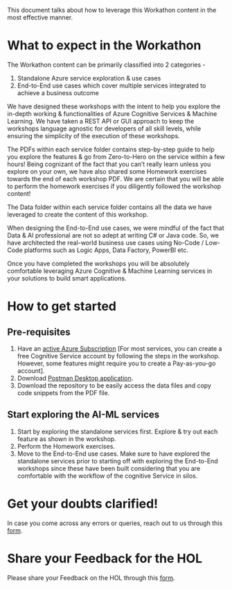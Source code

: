 This document talks about how to leverage this Workathon content in the most effective manner. 

# What to expect in the Workathon

The Workathon content can be primarily classified into 2 categories -

1.	Standalone Azure service exploration & use cases
2.	End-to-End use cases which cover multiple services integrated to achieve a business outcome

We have designed these workshops with the intent to help you explore the in-depth working & functionalities of Azure Cognitive Services & Machine Learning. We have taken a REST API or GUI approach to keep the workshops language agnostic for developers of all skill levels, while ensuring the simplicity of the execution of these workshops.

The PDFs within each service folder contains step-by-step guide to help you explore the features & go from Zero-to-Hero on the service within a few hours! Being cognizant of the fact that you can’t really learn unless you explore on your own, we have also shared some Homework exercises towards the end of each workshop PDF. We are certain that you will be able to perform the homework exercises if you diligently followed the workshop content!

The Data folder within each service folder contains all the data we have leveraged to create the content of this workshop.

When designing the End-to-End use cases, we were mindful of the fact that Data & AI professional are not so adept at writing C# or Java code. So, we have architected the real-world business use cases using No-Code / Low-Code platforms such as Logic Apps, Data Factory, PowerBI etc.

Once you have completed the workshops you will be absolutely comfortable leveraging Azure Cognitive & Machine Learning services in your solutions to build smart applications.

# How to get started

## Pre-requisites
1.	Have an [active Azure Subscription](https://azure.microsoft.com/en-in/free) [For most services, you can create a free Cognitive Service account by following the steps in the workshop. However, some features might require you to create a Pay-as-you-go account].
2.	Download [Postman Desktop application](https://www.postman.com/downloads).
3.	Download the repository to be easily access the data files and copy code snippets from the PDF file.

## Start exploring the AI-ML services
1.	Start by exploring the standalone services first. Explore & try out each feature as shown in the workshop. 
2.	Perform the Homework exercises.
3.	Move to the End-to-End use cases. Make sure to have explored the standalone services prior to starting off with exploring the End-to-End workshops since these have been built considering that you are comfortable with the workflow of the cognitive Service in silos.

# Get your doubts clarified!

In case you come across any errors or queries, reach out to us through this [form](https://forms.office.com/Pages/ResponsePage.aspx?id=v4j5cvGGr0GRqy180BHbR2bJ5wYYkfBIq-lJri4HVRxUNERFR1o3S0ZCUlRaVTVCNVlBTTdDTVUyTS4u).

# Share your Feedback for the HOL

Please share your Feedback on the HOL through this [form](https://forms.office.com/Pages/DesignPage.aspx?fragment=FormId%3Dv4j5cvGGr0GRqy180BHbR2bJ5wYYkfBIq-lJri4HVRxUNUpaOENEOFg5SVBaNkNSRkVHNlFOWTY2Vy4u%26Token%3D75ad284d3d7b4bcfb0c5af0037baf637).
